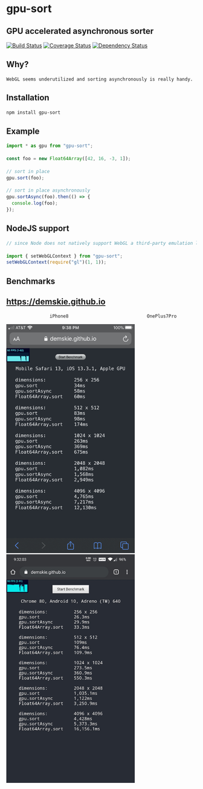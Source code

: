 # gpu-sort

## GPU accelerated asynchronous sorter

[![Build Status](https://travis-ci.org/demskie/gpu-sort.svg?branch=master)](https://travis-ci.org/demskie/gpu-sort) [![Coverage Status](https://coveralls.io/repos/github/demskie/gpu-sort/badge.svg?branch=master)](https://coveralls.io/github/demskie/gpu-sort?branch=master)
[![Dependency Status](https://david-dm.org/demskie/gpu-sort/status.svg)](https://david-dm.org/demskie/gpu-sort#info=dependencies&view=table)

## Why?

```
WebGL seems underutilized and sorting asynchronously is really handy.
```

## Installation

```bash
npm install gpu-sort
```

## Example

```js
import * as gpu from "gpu-sort";

const foo = new Float64Array([42, 16, -3, 1]);

// sort in place
gpu.sort(foo);

// sort in place asynchronously
gpu.sortAsync(foo).then(() => {
  console.log(foo);
});
```

## NodeJS support

```js
// since Node does not natively support WebGL a third-party emulation library must be manually specified

import { setWebGLContext } from "gpu-sort";
setWebGLContext(require("gl")(1, 1));
```

## Benchmarks

## https://demskie.github.io

```
                iPhone8                             OnePlus7Pro
```

<img src="iphone8.jpeg" width="340"/>
<img src="oneplus7pro.jpeg" width="340"/>
